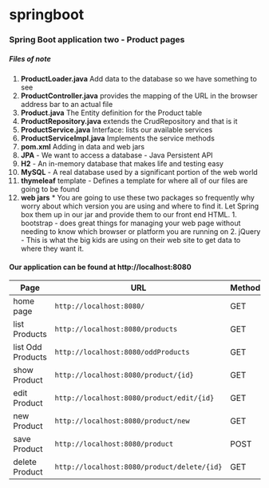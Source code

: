 # springboot
###	 Spring Boot application two - Product pages
#####		Files of note
1.  **ProductLoader.java**		Add data to the database so we have something to see
2.  **ProductController.java**	provides the mapping of the URL in the browser address bar to an actual file
3.  **Product.java**			The Entity definition for the Product table
4.  **ProductRepository.java**	extends the CrudRepository and that is it
5.  **ProductService.java**		Interface: lists our available services
6.  **ProductServiceImpl.java**	Implements the service methods
7.  **pom.xml**					Adding in data and web jars
  1.  **JPA** - We want to access a database - Java Persistent API
  2.  **H2** 	- An in-memory database that makes life and testing easy
  3.  **MySQL** - A real database used by a significant portion of the web world
  4.  **thymeleaf** template - Defines a template for where all of our files are going to be found
  5.  **web jars**
    *  You are going to use these two packages so frequently why worry about which version you are using and where to find it. Let Spring box them up in our jar and provide them to our front end HTML.
    1.  bootstrap - does great things for managing your web page without needing to know which browser or platform you are running on
    2.  jQuery	- This is what the big kids are using on their web site to get data to where they want it.

####		Our application can be found at http://localhost:8080

| Page              | URL                                 	| Method |
|-------------------|-------------------------------------	|--------|
| home page 		| `http://localhost:8080/`          	| GET    |
| list Products		| `http://localhost:8080/products`  	| GET    |
| list Odd Products	| `http://localhost:8080/oddProducts`	| GET    |
| show Product		| `http://localhost:8080/product/{id}`	| GET    |
| edit Product		| `http://localhost:8080/product/edit/{id}`| GET |
| new Product		| `http://localhost:8080/product/new`	| GET    |
| save Product		| `http://localhost:8080/product`		| POST   |
| delete Product	| `http://localhost:8080/product/delete/{id}`| GET |
